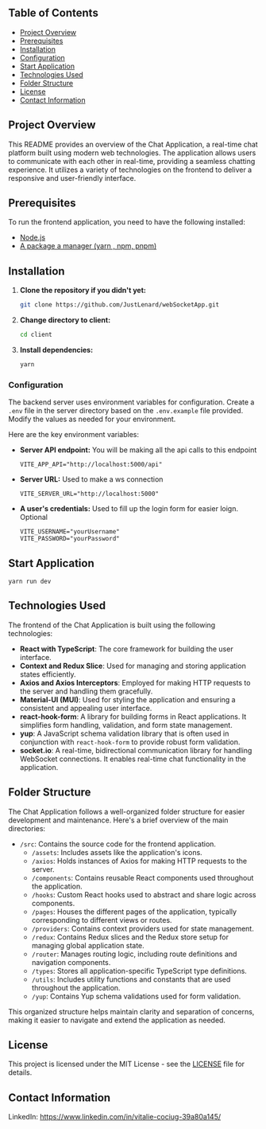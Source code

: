 ## Table of Contents

-   [Project Overview](#project-overview)
-   [Prerequisites](#prerequisites)
-   [Installation](#installation)
-   [Configuration](#configuration)
-   [Start Application](#start-application)
-   [Technologies Used](#technologies-used)
-   [Folder Structure](#folder-structure)
-   [License](#license)
-   [Contact Information](#contact-information)

## Project Overview

This README provides an overview of the Chat Application, a real-time chat platform built using modern web technologies.
The application allows users to communicate with each other in real-time, providing a seamless chatting experience. It
utilizes a variety of technologies on the frontend to deliver a responsive and user-friendly interface.

## Prerequisites

To run the frontend application, you need to have the following installed:

-   [Node.js](https://nodejs.org/en)
-   [A package a manager (yarn , npm, pnpm)](https://classic.yarnpkg.com/lang/en/docs/install/#debian-stable)

## Installation

1. **Clone the repository if you didn't yet:**

    ```bash
    git clone https://github.com/JustLenard/webSocketApp.git
    ```

2. **Change directory to client:**

    ```bash
    cd client
    ```

3. **Install dependencies:**

    ```bash
    yarn
    ```

### Configuration

The backend server uses environment variables for configuration. Create a `.env` file in the server directory based on
the `.env.example` file provided. Modify the values as needed for your environment.

Here are the key environment variables:

-   **Server API endpoint:** You will be making all the api calls to this endpoint

    ```
    VITE_APP_API="http://localhost:5000/api"
    ```

-   **Server URL:** Used to make a ws connection

    ```
    VITE_SERVER_URL="http://localhost:5000"
    ```

-   **A user's credentials:** Used to fill up the login form for easier loign. Optional

    ```
    VITE_USERNAME="yourUsername"
    VITE_PASSWORD="yourPassword"
    ```

## Start Application

    yarn run dev

## Technologies Used

The frontend of the Chat Application is built using the following technologies:

-   **React with TypeScript**: The core framework for building the user interface.
-   **Context and Redux Slice**: Used for managing and storing application states efficiently.
-   **Axios and Axios Interceptors**: Employed for making HTTP requests to the server and handling them gracefully.
-   **Material-UI (MUI)**: Used for styling the application and ensuring a consistent and appealing user interface.
-   **react-hook-form**: A library for building forms in React applications. It simplifies form handling, validation,
    and form state management.
-   **yup**: A JavaScript schema validation library that is often used in conjunction with `react-hook-form` to provide
    robust form validation.
-   **socket.io**: A real-time, bidirectional communication library for handling WebSocket connections. It enables
    real-time chat functionality in the application.

## Folder Structure

The Chat Application follows a well-organized folder structure for easier development and maintenance. Here's a brief
overview of the main directories:

-   `/src`: Contains the source code for the frontend application.
    -   `/assets`: Includes assets like the application's icons.
    -   `/axios`: Holds instances of Axios for making HTTP requests to the server.
    -   `/components`: Contains reusable React components used throughout the application.
    -   `/hooks`: Custom React hooks used to abstract and share logic across components.
    -   `/pages`: Houses the different pages of the application, typically corresponding to different views or routes.
    -   `/providers`: Contains context providers used for state management.
    -   `/redux`: Contains Redux slices and the Redux store setup for managing global application state.
    -   `/router`: Manages routing logic, including route definitions and navigation components.
    -   `/types`: Stores all application-specific TypeScript type definitions.
    -   `/utils`: Includes utility functions and constants that are used throughout the application.
    -   `/yup`: Contains Yup schema validations used for form validation.

This organized structure helps maintain clarity and separation of concerns, making it easier to navigate and extend the
application as needed.

## License

This project is licensed under the MIT License - see the [LICENSE](LICENSE) file for details.

## Contact Information

LinkedIn: https://www.linkedin.com/in/vitalie-cociug-39a80a145/
